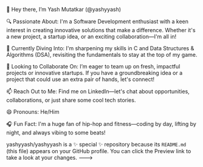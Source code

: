 👋 Hey there, I’m Yash Mutatkar (@yashyyash)

🔍 Passionate About:
I'm a Software Development enthusiast with a keen interest in creating innovative solutions that make a difference. Whether it's a new project, a startup idea, or an exciting collaboration—I'm all in!

🌱 Currently Diving Into:
I'm sharpening my skills in C and Data Structures & Algorithms (DSA), revisiting the fundamentals to stay at the top of my game.

🤝 Looking to Collaborate On:
I’m eager to team up on fresh, impactful projects or innovative startups. If you have a groundbreaking idea or a project that could use an extra pair of hands, let's connect!

📫 Reach Out to Me:
Find me on LinkedIn—let's chat about opportunities, collaborations, or just share some cool tech stories.

😄 Pronouns: He/Him

🎧 Fun Fact:
I'm a huge fan of hip-hop and fitness—coding by day, lifting by night, and always vibing to some beats!


yashyyash/yashyyash is a ✨ special ✨ repository because its `README.md` (this file) appears on your GitHub profile.
You can click the Preview link to take a look at your changes.
--->
